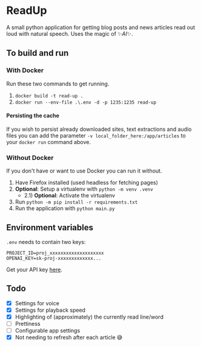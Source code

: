 # ReadUp
A small python application for getting blog posts and news articles read out loud with natural speech. Uses the magic of ✨*AI*✨.

## To build and run

### With Docker
Run these two commands to get running.
1) `docker build -t read-up .`
2) `docker run --env-file .\.env -d -p 1235:1235 read-up`

#### Persisting the cache
If you wish to persist already downloaded sites, text extractions and audio files you can add the parameter `-v local_folder_here:/app/articles` to your `docker run` command above.

### Without Docker
If you don't have or want to use Docker you can run it without.

1) Have Firefox installed (used headless for fetching pages)
2) **Optional**: Setup a virtualenv with `python -m venv .venv`
    - 2.1) **Optional**: Activate the virtualenv
3) Run `python -m pip install -r requirements.txt`
4) Run the application with `python main.py`



## Environment variables
`.env` needs to contain two keys:
```.env
PROJECT_ID=proj_xxxxxxxxxxxxxxxxxxxx
OPENAI_KEY=sk-proj-xxxxxxxxxxxxx...
```
Get your API key [here](https://platform.openai.com/settings/organization/api-keys).




## Todo
 - [x] Settings for voice
 - [x] Settings for playback speed
 - [x] Highlighting of (approximately) the currently read line/word
 - [ ] Prettiness 
 - [ ] Configurable app settings
 - [x] Not needing to refresh after each article 😅
